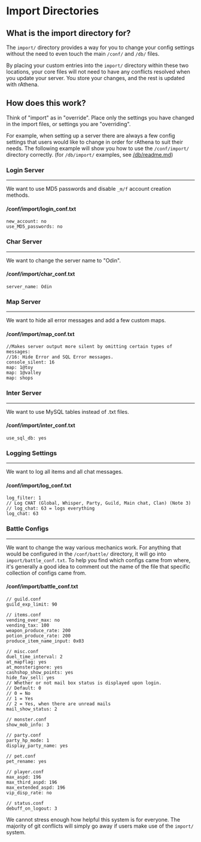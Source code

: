 # Import Directories

## What is the import directory for?

The `import/` directory provides a way for you to change your config settings without the need to even touch the main `/conf/` and `/db/` files.

By placing your custom entries into the `import/` directory within these two locations, your core files will not need to have any conflicts resolved when you update your server. You store your changes, and the rest is updated with rAthena.

## How does this work?

Think of "import" as in "override". Place only the settings you have changed in the import files, or settings you are "overriding".

For example, when setting up a server there are always a few config settings that users would like to change in order for rAthena to suit their needs. The following example will show you how to use the `/conf/import/` directory correctly. (for `/db/import/` examples, see [/db/readme.md](/db/readme.md))

### Login Server
---
We want to use MD5 passwords and disable `_m/f` account creation methods.

#### /conf/import/login_conf.txt

	new_account: no
	use_MD5_passwords: no


### Char Server
---
We want to change the server name to "Odin".

#### /conf/import/char_conf.txt

	server_name: Odin


### Map Server
---
We want to hide all error messages and add a few custom maps.

#### /conf/import/map_conf.txt

	//Makes server output more silent by omitting certain types of messages:
	//16: Hide Error and SQL Error messages.
	console_silent: 16
	map: 1@toy
	map: 1@valley
	map: shops


### Inter Server
---
We want to use MySQL tables instead of .txt files.

#### /conf/import/inter_conf.txt

	use_sql_db: yes


### Logging Settings
---
We want to log all items and all chat messages.

#### /conf/import/log_conf.txt

	log_filter: 1
	// Log CHAT (Global, Whisper, Party, Guild, Main chat, Clan) (Note 3)
	// log_chat: 63 = logs everything
	log_chat: 63


### Battle Configs
---
We want to change the way various mechanics work. For anything that would be configured in the `/conf/battle/` directory, it will go into `import/battle_conf.txt`. To help you find which configs came from where, it's generally a good idea to comment out the name of the file that specific collection of configs came from.

#### /conf/import/battle_conf.txt

	// guild.conf
	guild_exp_limit: 90

	// items.conf
	vending_over_max: no
	vending_tax: 100
	weapon_produce_rate: 200
	potion_produce_rate: 200
	produce_item_name_input: 0x03

	// misc.conf
	duel_time_interval: 2
	at_mapflag: yes
	at_monsterignore: yes
	cashshop_show_points: yes
	hide_fav_sell: yes
	// Whether or not mail box status is displayed upon login.
	// Default: 0
	// 0 = No
	// 1 = Yes
	// 2 = Yes, when there are unread mails
	mail_show_status: 2

	// monster.conf
	show_mob_info: 3

	// party.conf
	party_hp_mode: 1
	display_party_name: yes

	// pet.conf
	pet_rename: yes

	// player.conf
	max_aspd: 196
	max_third_aspd: 196
	max_extended_aspd: 196
	vip_disp_rate: no

	// status.conf
	debuff_on_logout: 3


We cannot stress enough how helpful this system is for everyone. The majority of git conflicts will simply go away if users make use of the `import/` system.

